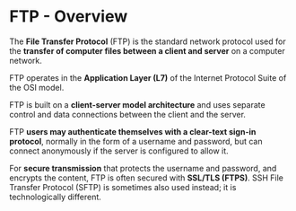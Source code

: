 # FTP - Overview

The **File Transfer Protocol** (FTP) is the standard network protocol used for the
**transfer of computer files between a client and server** on a computer network.

FTP operates in the **Application Layer (L7)** of the Internet Protocol Suite
of the OSI model.

FTP is built on a **client-server model architecture** and uses separate control
and data connections between the client and the server.

FTP **users may authenticate themselves with a clear-text sign-in protocol**,
normally in the form of a username and password, but can connect anonymously if
the server is configured to allow it.

For **secure transmission** that protects the username and password, and encrypts
the content, FTP is often secured with **SSL/TLS (FTPS)**.
SSH File Transfer Protocol (SFTP) is sometimes also used instead;
it is technologically different.
